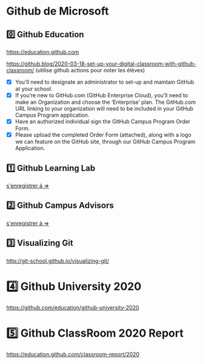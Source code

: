 # Github de Microsoft

## :zero: Github Education

https://education.github.com

https://github.blog/2020-03-18-set-up-your-digital-classroom-with-github-classroom/ (utilise github actions pour noter les élèves)


- [x] You'll need to designate an administrator to set-up and maintain GitHub at your school.
- [x] If you’re new to GitHub.com (GitHub Enterprise Cloud), you’ll need to make an Organization and choose the ‘Enterprise’ plan. 
      The GitHub.com URL linking to your organization will need to be included in your GitHub Campus Program application.
- [x] Have an authorized individual sign the GitHub Campus Program Order Form.
- [x] Please upload the completed Order Form (attached), along with a logo we can feature on the GitHub site, 
      through our GitHub Campus Program Application.

## :one: Github Learning Lab

[s'enregistrer à => ](1.Github-Learning-Lab/0.Installation)


## :two: Github Campus Advisors

[s'enregistrer à => ](2.Campus-Advisors)


## :three: Visualizing Git

http://git-school.github.io/visualizing-git/


# :four: Github University 2020

https://github.com/education/github-university-2020

# :five: Github ClassRoom 2020 Report

https://education.github.com/classroom-report/2020




